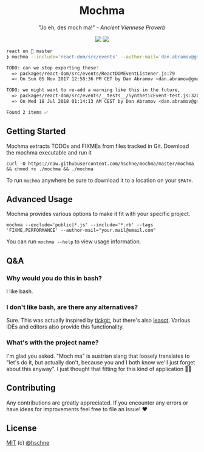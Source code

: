 <h1 align="center">Mochma</h1> 

<p align="center">
  "Jo eh, des moch ma!" <i>- Ancient Viennese Proverb</i>
</p>
</p>
<p align="center">
<a href="https://forthebadge.com"><img src="https://forthebadge.com/images/badges/built-by-developers.svg"></a>
<a href="https://forthebadge.com"><img src="https://forthebadge.com/images/badges/uses-git.svg"></a>
</p>

```bash
react on  master
❯ mochma --include='react-dom/src/events' --author-mail='dan.abramov@gmail.com'

TODO: can we stop exporting these?
  => packages/react-dom/src/events/ReactDOMEventListener.js:79
  => On Sun 05 Nov 2017 12:58:36 PM CET by Dan Abramov <dan.abramov@gmail.com> in 92b7b172cce...

TODO: we might want to re-add a warning like this in the future,
  => packages/react-dom/src/events/__tests__/SyntheticEvent-test.js:320
  => On Wed 18 Jul 2018 01:14:13 AM CEST by Dan Abramov <dan.abramov@gmail.com> in acbb4f93f0...

Found 2 items ✅
```

## Getting Started

Mochma extracts TODOs and FIXMEs from files tracked in Git. Download the mochma executable and run it

```
curl -O https://raw.githubusercontent.com/hschne/mochma/master/mochma && chmod +x ./mochma && ./mochma
```

To run `mochma` anywhere be sure to download it to a location on your `$PATH`.

## Advanced Usage

Mochma provides various options to make it fit with your specific project.

```
mochma --exclude='public|*.js' --include='*.rb' --tags 'FIXME,PERFORMANCE' --author-mail="your.mail@email.com"
```

You can run `mochma --help` to view usage information.

## Q&A

### Why would you do this in bash?

I like bash. 

### I don't like bash, are there any alternatives? 

Sure. This was actually inspired by [tickgit](https://github.com/augmentable-dev/tickgit), but there's also [leasot](https://github.com/pgilad/leaso). Various IDEs and editors also provide this functionality.

### What's with the project name? 

I'm glad you asked. "Moch ma" is austrian slang that loosely translates to "let's do it, but actually don't, because you and I both know we'll just forget about this anyway". I just thought that fitting for this kind of application :man_shrugging: 

## Contributing

Any contributions are greatly appreciated. If you encounter any errors or have ideas for improvements feel free to file an issue! :heart:

## License

[MIT](LICENSE) (c) [@hschne](https://github.com/hschne)

